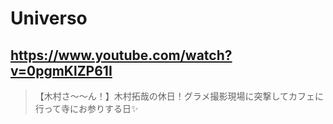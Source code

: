 # Universo

## https://www.youtube.com/watch?v=0pgmKlZP61I

> 【木村さ〜〜ん！】木村拓哉の休日！グラメ撮影現場に突撃してカフェに行って寺にお参りする日✨ 
